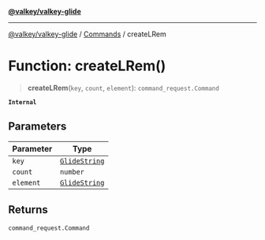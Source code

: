[**@valkey/valkey-glide**](../../README.md)

***

[@valkey/valkey-glide](../../modules.md) / [Commands](../README.md) / createLRem

# Function: createLRem()

> **createLRem**(`key`, `count`, `element`): `command_request.Command`

**`Internal`**

## Parameters

| Parameter | Type |
| ------ | ------ |
| `key` | [`GlideString`](../../BaseClient/type-aliases/GlideString.md) |
| `count` | `number` |
| `element` | [`GlideString`](../../BaseClient/type-aliases/GlideString.md) |

## Returns

`command_request.Command`
